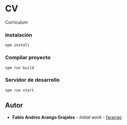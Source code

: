 # CV

Curriculum

### Instalación

```
npm install
```

### Compilar proyecto

```
npm run build
```

### Servidor de desarrollo

```
npm run start
```

## Autor

- **Fabio Andres Arango Grajales** - _Initial work_ - [farango](https://github.com/farango0728)
